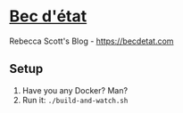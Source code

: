 # [Bec d'état](https://becdetat.com)

Rebecca Scott's Blog - <https://becdetat.com>

## Setup

1. Have you any Docker? Man?
2. Run it: `./build-and-watch.sh`



